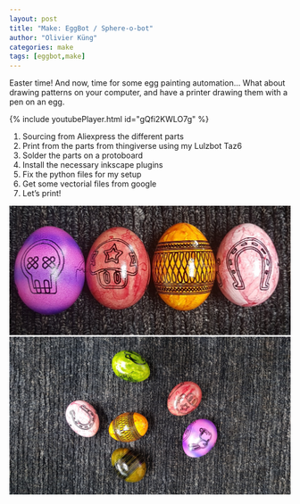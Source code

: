 ```yaml
---
layout: post
title: "Make: EggBot / Sphere-o-bot"
author: "Olivier Küng"
categories: make
tags: [eggbot,make]
---
```


Easter time! And now, time for some egg painting automation…
What about drawing patterns on your computer, and have a printer drawing them with a pen on an egg.

{% include youtubePlayer.html id="gQfi2KWLO7g" %}

1. Sourcing from Aliexpress the different parts
2. Print from the parts from thingiverse using my Lulzbot Taz6
3. Solder the parts on a protoboard
4. Install the necessary inkscape plugins
5. Fix the python files for my setup
6. Get some vectorial files from google
7. Let’s print!

![alt text](/assets/img/eggs4.jpg "Nice Eggs!")
![alt text](/assets/img/eggs3.jpg "Nice Eggs!")
